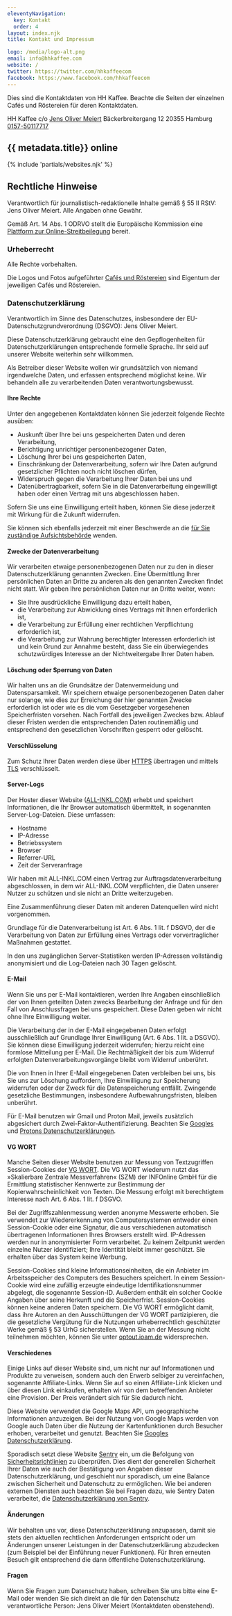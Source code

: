 ```yaml
---
eleventyNavigation:
  key: Kontakt
  order: 4
layout: index.njk
title: Kontakt und Impressum

logo: /media/logo-alt.png
email: info@hhkaffee.com
website: /
twitter: https://twitter.com/hhkaffeecom
facebook: https://www.facebook.com/hhkaffeecom
---
```


<p class=meta>Dies sind die Kontaktdaten von HH Kaffee. Beachte die Seiten der einzelnen Cafés und Röstereien für deren Kontaktdaten.

HH Kaffee
c/o [Jens Oliver Meiert](https://meiert.com/)
Bäckerbreitergang 12
20355 Hamburg
[0157-50117717](tel:+49-157-50117717)

<h2 id=websites>{{ metadata.title}} online</h2>

{% include 'partials/websites.njk' %}

## Rechtliche Hinweise

Verantwortlich für journalistisch-redaktionelle Inhalte gemäß §&nbsp;55 II RStV: Jens Oliver Meiert. Alle Angaben ohne Gewähr.

Gemäß Art.&nbsp;14 Abs.&nbsp;1 ODRVO stellt die Europäische Kommission eine [Plattform zur Online-Streitbeilegung](https://ec.europa.eu/consumers/odr/) bereit.

### Urheberrecht

Alle Rechte vorbehalten.

Die Logos und Fotos aufgeführter [Cafés und Röstereien](/cafes/) sind Eigentum der jeweiligen Cafés und Röstereien.

### Datenschutzerklärung

Verantwortlich im Sinne des Datenschutzes, insbesondere der EU-Datenschutzgrundverordnung (DSGVO): Jens Oliver Meiert.

Diese Datenschutzerklärung gebraucht eine den Gepflogenheiten für Datenschutzerklärungen entsprechende formelle Sprache. Ihr seid auf unserer Website weiterhin sehr willkommen.

Als Betreiber dieser Website wollen wir grundsätzlich von niemand irgendwelche Daten, und erfassen entsprechend möglichst keine. Wir behandeln alle zu verarbeitenden Daten verantwortungsbewusst.

#### Ihre Rechte

Unter den angegebenen Kontaktdaten können Sie jederzeit folgende Rechte ausüben:

* Auskunft über Ihre bei uns gespeicherten Daten und deren Verarbeitung,
* Berichtigung unrichtiger personenbezogener Daten,
* Löschung Ihrer bei uns gespeicherten Daten,
* Einschränkung der Datenverarbeitung, sofern wir Ihre Daten aufgrund gesetzlicher Pflichten noch nicht löschen dürfen,
* Widerspruch gegen die Verarbeitung Ihrer Daten bei uns und
* Datenübertragbarkeit, sofern Sie in die Datenverarbeitung eingewilligt haben oder einen Vertrag mit uns abgeschlossen haben.

Sofern Sie uns eine Einwilligung erteilt haben, können Sie diese jederzeit mit Wirkung für die Zukunft widerrufen.

Sie können sich ebenfalls jederzeit mit einer Beschwerde an die [für Sie zuständige Aufsichtsbehörde](https://edpb.europa.eu/about-edpb/about-edpb/members_de) wenden.

#### Zwecke der Datenverarbeitung

Wir verarbeiten etwaige personenbezogenen Daten nur zu den in dieser Datenschutzerklärung genannten Zwecken. Eine Übermittlung Ihrer persönlichen Daten an Dritte zu anderen als den genannten Zwecken findet nicht statt. Wir geben Ihre persönlichen Daten nur an Dritte weiter, wenn:

* Sie Ihre ausdrückliche Einwilligung dazu erteilt haben,
* die Verarbeitung zur Abwicklung eines Vertrags mit Ihnen erforderlich ist,
* die Verarbeitung zur Erfüllung einer rechtlichen Verpflichtung erforderlich ist,
* die Verarbeitung zur Wahrung berechtigter Interessen erforderlich ist und kein Grund zur Annahme besteht, dass Sie ein überwiegendes schutzwürdiges Interesse an der Nichtweitergabe Ihrer Daten haben.

#### Löschung oder Sperrung von Daten

Wir halten uns an die Grundsätze der Datenvermeidung und Datensparsamkeit. Wir speichern etwaige personenbezogenen Daten daher nur solange, wie dies zur Erreichung der hier genannten Zwecke erforderlich ist oder wie es die vom Gesetzgeber vorgesehenen Speicherfristen vorsehen. Nach Fortfall des jeweiligen Zweckes bzw. Ablauf dieser Fristen werden die entsprechenden Daten routinemäßig und entsprechend den gesetzlichen Vorschriften gesperrt oder gelöscht.

#### Verschlüsselung

Zum Schutz Ihrer Daten werden diese über [HTTPS](https://de.wikipedia.org/wiki/Hypertext_Transfer_Protocol_Secure) übertragen und mittels [TLS](https://de.wikipedia.org/wiki/Transport_Layer_Security) verschlüsselt.

#### Server-Logs

Der Hoster dieser Website ([ALL-INKL.COM](https://all-inkl.com/PA68572347FA65)) erhebt und speichert Informationen, die Ihr Browser automatisch übermittelt, in sogenannten Server-Log-Dateien. Diese umfassen:

* Hostname
* IP-Adresse
* Betriebssystem
* Browser
* Referrer-URL
* Zeit der Serveranfrage

Wir haben mit ALL-INKL.COM einen Vertrag zur Auftragsdatenverarbeitung abgeschlossen, in dem wir ALL-INKL.COM verpflichten, die Daten unserer Nutzer zu schützen und sie nicht an Dritte weiterzugeben.

Eine Zusammenführung dieser Daten mit anderen Datenquellen wird nicht vorgenommen.

Grundlage für die Datenverarbeitung ist Art.&nbsp;6 Abs.&nbsp;1 lit.&nbsp;f DSGVO, der die Verarbeitung von Daten zur Erfüllung eines Vertrags oder vorvertraglicher Maßnahmen gestattet.

In den uns zugänglichen Server-Statistiken werden IP-Adressen vollständig anonymisiert und die Log-Dateien nach 30 Tagen gelöscht.

#### E-Mail

Wenn Sie uns per E-Mail kontaktieren, werden Ihre Angaben einschließlich der von Ihnen geteilten Daten zwecks Bearbeitung der Anfrage und für den Fall von Anschlussfragen bei uns gespeichert. Diese Daten geben wir nicht ohne Ihre Einwilligung weiter.

Die Verarbeitung der in der E-Mail eingegebenen Daten erfolgt ausschließlich auf Grundlage Ihrer Einwilligung (Art.&nbsp;6 Abs.&nbsp;1 lit.&nbsp;a DSGVO). Sie können diese Einwilligung jederzeit widerrufen; hierzu reicht eine formlose Mitteilung per E-Mail. Die Rechtmäßigkeit der bis zum Widerruf erfolgten Datenverarbeitungsvorgänge bleibt vom Widerruf unberührt.

Die von Ihnen in Ihrer E-Mail eingegebenen Daten verbleiben bei uns, bis Sie uns zur Löschung auffordern, Ihre Einwilligung zur Speicherung widerrufen oder der Zweck für die Datenspeicherung entfällt. Zwingende gesetzliche Bestimmungen, insbesondere Aufbewahrungsfristen, bleiben unberührt.

Für E-Mail benutzen wir Gmail und Proton Mail, jeweils zusätzlich abgesichert durch Zwei-Faktor-Authentifizierung. Beachten Sie [Googles](https://policies.google.com/privacy) und [Protons Datenschutzerklärungen](https://proton.me/de/legal/privacy).

#### VG WORT

Manche Seiten dieser Website benutzen zur Messung von Textzugriffen Session-Cookies der [VG WORT](https://www.vgwort.de/). Die VG WORT wiederum nutzt das »Skalierbare Zentrale Messverfahren« (SZM) der INFOnline GmbH für die Ermittlung statistischer Kennwerte zur Bestimmung der Kopierwahrscheinlichkeit von Texten. Die Messung erfolgt mit berechtigtem Interesse nach Art.&nbsp;6 Abs.&nbsp;1 lit.&nbsp;f DSGVO.

Bei der Zugriffszahlenmessung werden anonyme Messwerte erhoben. Sie verwendet zur Wiedererkennung von Computersystemen entweder einen Session-Cookie oder eine Signatur, die aus verschiedenen automatisch übertragenen Informationen Ihres Browsers erstellt wird. IP-Adressen werden nur in anonymisierter Form verarbeitet. Zu keinem Zeitpunkt werden einzelne Nutzer identifiziert; Ihre Identität bleibt immer geschützt. Sie erhalten über das System keine Werbung.

Session-Cookies sind kleine Informationseinheiten, die ein Anbieter im Arbeitsspeicher des Computers des Besuchers speichert. In einem Session-Cookie wird eine zufällig erzeugte eindeutige Identifikationsnummer abgelegt, die sogenannte Session-ID. Außerdem enthält ein solcher Cookie Angaben über seine Herkunft und die Speicherfrist. Session-Cookies können keine anderen Daten speichern. Die VG WORT ermöglicht damit, dass ihre Autoren an den Ausschüttungen der VG WORT partizipieren, die die gesetzliche Vergütung für die Nutzungen urheberrechtlich geschützter Werke gemäß §&nbsp;53 UrhG sicherstellen. Wenn Sie an der Messung nicht teilnehmen möchten, können Sie unter [optout.ioam.de](https://optout.ioam.de/) widersprechen.

#### Verschiedenes

Einige Links auf dieser Website sind, um nicht nur auf Informationen und Produkte zu verweisen, sondern auch den Erwerb selbiger zu vereinfachen, sogenannte Affiliate-Links. Wenn Sie auf so einen Affiliate-Link klicken und über diesen Link einkaufen, erhalten wir von dem betreffenden Anbieter eine Provision. Der Preis verändert sich für Sie dadurch nicht.

Diese Website verwendet die Google Maps API, um geographische Informationen anzuzeigen. Bei der Nutzung von Google Maps werden von Google auch Daten über die Nutzung der Kartenfunktionen durch Besucher erhoben, verarbeitet und genutzt. Beachten Sie [Googles Datenschutzerklärung](https://policies.google.com/privacy).

Sporadisch setzt diese Website [Sentry](https://sentry.io/) ein, um die Befolgung von [Sicherheitsrichtlinien](https://de.wikipedia.org/wiki/Content_Security_Policy) zu überprüfen. Dies dient der generellen Sicherheit Ihrer Daten wie auch der Bestätigung von Angaben dieser Datenschutzerklärung, und geschieht nur sporadisch, um eine Balance zwischen Sicherheit und Datenschutz zu ermöglichen. Wie bei anderen externen Diensten auch beachten Sie bei Fragen dazu, wie Sentry Daten verarbeitet, die [Datenschutzerklärung von Sentry](https://sentry.io/privacy/).

#### Änderungen

Wir behalten uns vor, diese Datenschutzerklärung anzupassen, damit sie stets den aktuellen rechtlichen Anforderungen entspricht oder um Änderungen unserer Leistungen in der Datenschutzerklärung abzudecken (zum Beispiel bei der Einführung neuer Funktionen). Für Ihren erneuten Besuch gilt entsprechend die dann öffentliche Datenschutzerklärung.

#### Fragen

Wenn Sie Fragen zum Datenschutz haben, schreiben Sie uns bitte eine E-Mail oder wenden Sie sich direkt an die für den Datenschutz verantwortliche Person: Jens Oliver Meiert (Kontaktdaten obenstehend).